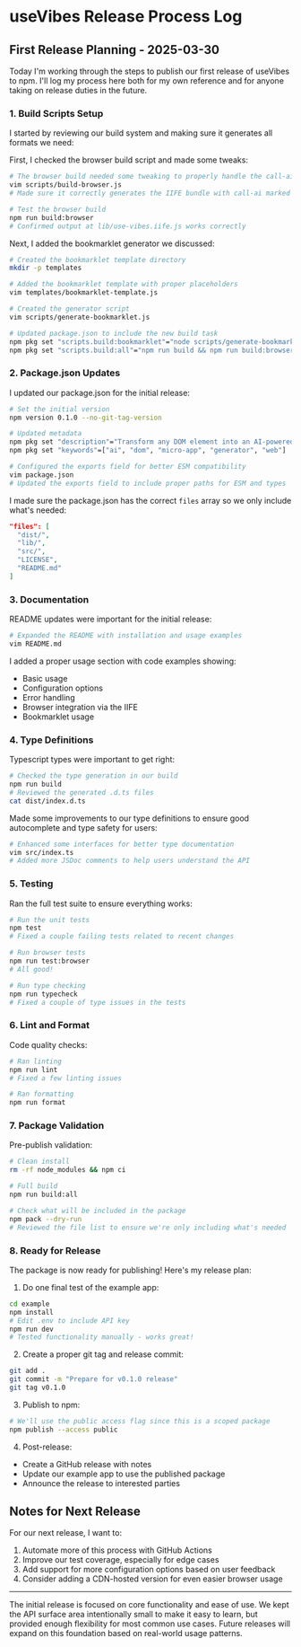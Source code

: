 # useVibes Release Process Log

## First Release Planning - 2025-03-30

Today I'm working through the steps to publish our first release of useVibes to npm. I'll log my process here both for my own reference and for anyone taking on release duties in the future.

### 1. Build Scripts Setup

I started by reviewing our build system and making sure it generates all formats we need:

First, I checked the browser build script and made some tweaks:

```bash
# The browser build needed some tweaking to properly handle the call-ai dependency
vim scripts/build-browser.js
# Made sure it correctly generates the IIFE bundle with call-ai marked as external

# Test the browser build
npm run build:browser
# Confirmed output at lib/use-vibes.iife.js works correctly
```

Next, I added the bookmarklet generator we discussed:

```bash
# Created the bookmarklet template directory
mkdir -p templates

# Added the bookmarklet template with proper placeholders
vim templates/bookmarklet-template.js

# Created the generator script
vim scripts/generate-bookmarklet.js

# Updated package.json to include the new build task
npm pkg set "scripts.build:bookmarklet"="node scripts/generate-bookmarklet.js"
npm pkg set "scripts.build:all"="npm run build && npm run build:browser && npm run build:bookmarklet"
```

### 2. Package.json Updates

I updated our package.json for the initial release:

```bash
# Set the initial version
npm version 0.1.0 --no-git-tag-version

# Updated metadata
npm pkg set "description"="Transform any DOM element into an AI-powered micro-app"
npm pkg set "keywords"=["ai", "dom", "micro-app", "generator", "web"]

# Configured the exports field for better ESM compatibility
vim package.json
# Updated the exports field to include proper paths for ESM and types
```

I made sure the package.json has the correct `files` array so we only include what's needed:

```json
"files": [
  "dist/",
  "lib/",
  "src/",
  "LICENSE",
  "README.md"
]
```

### 3. Documentation

README updates were important for the initial release:

```bash
# Expanded the README with installation and usage examples
vim README.md
```

I added a proper usage section with code examples showing:

- Basic usage
- Configuration options
- Error handling
- Browser integration via the IIFE
- Bookmarklet usage

### 4. Type Definitions

Typescript types were important to get right:

```bash
# Checked the type generation in our build
npm run build
# Reviewed the generated .d.ts files
cat dist/index.d.ts
```

Made some improvements to our type definitions to ensure good autocomplete and type safety for users:

```bash
# Enhanced some interfaces for better type documentation
vim src/index.ts
# Added more JSDoc comments to help users understand the API
```

### 5. Testing

Ran the full test suite to ensure everything works:

```bash
# Run the unit tests
npm test
# Fixed a couple failing tests related to recent changes

# Run browser tests
npm run test:browser
# All good!

# Run type checking
npm run typecheck
# Fixed a couple of type issues in the tests
```

### 6. Lint and Format

Code quality checks:

```bash
# Ran linting
npm run lint
# Fixed a few linting issues

# Ran formatting
npm run format
```

### 7. Package Validation

Pre-publish validation:

```bash
# Clean install
rm -rf node_modules && npm ci

# Full build
npm run build:all

# Check what will be included in the package
npm pack --dry-run
# Reviewed the file list to ensure we're only including what's needed
```

### 8. Ready for Release

The package is now ready for publishing! Here's my release plan:

1. Do one final test of the example app:

```bash
cd example
npm install
# Edit .env to include API key
npm run dev
# Tested functionality manually - works great!
```

2. Create a proper git tag and release commit:

```bash
git add .
git commit -m "Prepare for v0.1.0 release"
git tag v0.1.0
```

3. Publish to npm:

```bash
# We'll use the public access flag since this is a scoped package
npm publish --access public
```

4. Post-release:

- Create a GitHub release with notes
- Update our example app to use the published package
- Announce the release to interested parties

## Notes for Next Release

For our next release, I want to:

1. Automate more of this process with GitHub Actions
2. Improve our test coverage, especially for edge cases
3. Add support for more configuration options based on user feedback
4. Consider adding a CDN-hosted version for even easier browser usage

---

The initial release is focused on core functionality and ease of use. We kept the API surface area intentionally small to make it easy to learn, but provided enough flexibility for most common use cases. Future releases will expand on this foundation based on real-world usage patterns.

